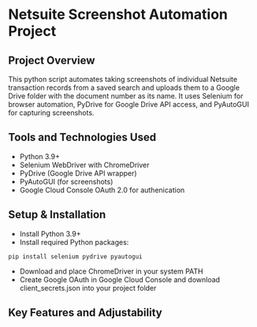 # Netsuite Screenshot Automation Project

## Project Overview

This python script automates taking screenshots of individual Netsuite transaction records from a saved search and uploads them to a Google Drive folder with the document number as its name. It uses Selenium for browser automation, PyDrive for Google Drive API access, and PyAutoGUI for capturing screenshots.

## Tools and Technologies Used
- Python 3.9+
- Selenium WebDriver with ChromeDriver
- PyDrive (Google Drive API wrapper)
- PyAutoGUI (for screenshots)
- Google Cloud Console OAuth 2.0 for authenication


## Setup & Installation
- Install Python 3.9+
- Install required Python packages: 
```shell
pip install selenium pydrive pyautogui
```
- Download and place ChromeDriver in your system PATH
- Create Google OAuth in Google Cloud Console and download client_secrets.json into your project folder

## Key Features and Adjustability


